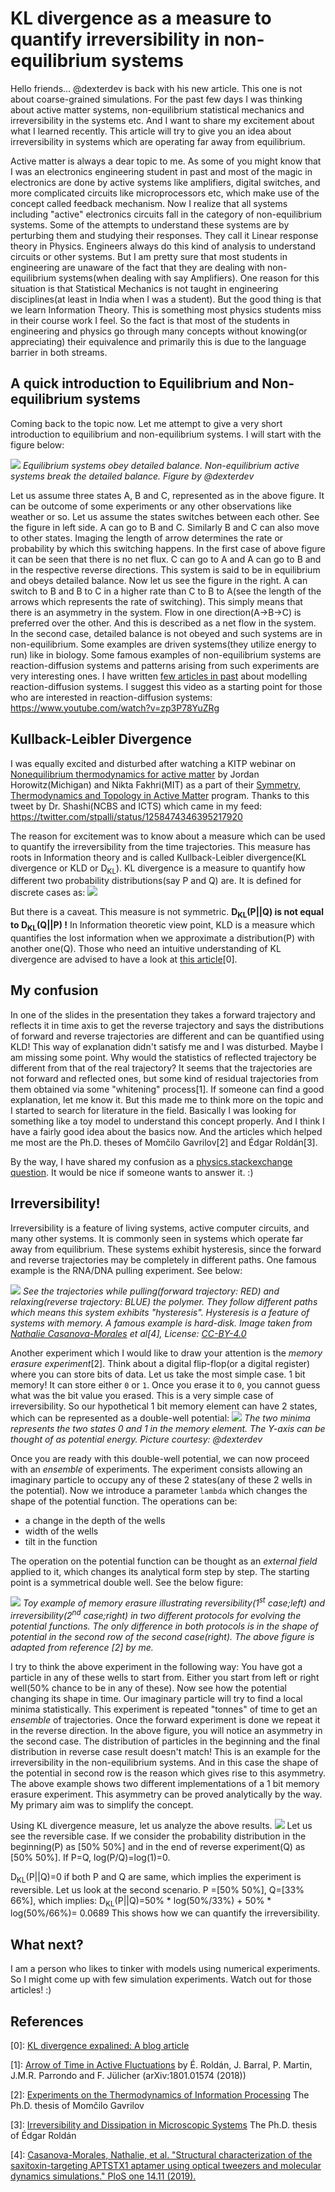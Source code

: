 # KL divergence as a measure to quantify irreversibility in non-equilibrium systems

<div class='text-justify'>

Hello friends... @dexterdev is back with his new article. This one is not about coarse-grained simulations. For the past few days I was thinking about active matter systems, non-equilibrium statistical mechanics and irreversibility in the systems etc. And I want to share my excitement about what I learned recently. This article will try to give you an idea about irreversibility in systems which are operating far away from equilibrium.

Active matter is always a dear topic to me. As some of you might know that I was an electronics engineering student in past and most of the magic in electronics are done by active systems like amplifiers, digital switches, and more complicated circuits like microprocessors etc, which make use of the concept called feedback mechanism. Now I realize that all systems including "active" electronics circuits fall in the category of non-equilibrium systems. Some of the attempts to understand these systems are by perturbing them and studying their responses. They call it Linear response theory in Physics. Engineers always do this kind of analysis to understand circuits or other systems. But I am pretty sure that most students in engineering are unaware of the fact that they are dealing with non-equilibrium systems(when dealing with say Amplifiers). One reason for this situation is that Statistical Mechanics is not taught in engineering disciplines(at least in India when I was a student). But the good thing is that we learn Information Theory. This is something most physics students miss in their course work I feel. So the fact is that most of the students in engineering and physics go through many concepts without knowing(or appreciating) their equivalence and primarily this is due to the language barrier in both streams. 

## A quick introduction to Equilibrium and Non-equilibrium systems

Coming back to the topic now.  Let me attempt to give a very short introduction to equilibrium and non-equilibrium systems. I will start with the figure below:

![](https://i.imgur.com/4c0bRf2.png)
*Equilibrium systems obey detailed balance. Non-equilibrium active systems break the detailed balance. Figure by @dexterdev*

Let us assume three states A, B and C, represented as in the above figure. It can be outcome of some experiments or any other observations like weather or so. Let us assume the states switches between each other. See the figure in left side. A can go to B and C. Similarly B and C can also move to other states. Imaging the length of arrow determines the rate or probability by which this switching happens. In the first case of above figure it can be seen that there is no net flux. C can go to A and A can go to B and in the respective reverse directions. This system is said to be in equilibrium and obeys detailed balance. Now let us see the figure in the right. A can switch to B and B to C in a higher rate than C to B to A(see the length of the arrows which represents the rate of switching). This simply means that there is an asymmetry in the system. Flow in one direction(A->B->C) is preferred over the other. And this is described as a net flow in the system. In the second case, detailed balance is not obeyed and such systems are in non-equilibrium. Some examples are driven systems(they utilize energy to run) like in biology. Some famous examples of non-equilibrium systems are reaction-diffusion systems and patterns arising from such experiments are very interesting ones. I have written [few articles in past](https://peakd.com/steemstem/@dexterdev/explaining-reaction-diffusion-process-continued) about modelling reaction-diffusion systems. I suggest this video as a starting point for those who are interested in reaction-diffusion systems:
https://www.youtube.com/watch?v=zp3P78YuZRg

## Kullback-Leibler Divergence

I was equally excited and disturbed after watching a KITP webinar on [Nonequilibrium thermodynamics for active matter](http://online.kitp.ucsb.edu/online/active20/horowitz_fakhri/) by Jordan Horowitz(Michigan) and Nikta Fakhri(MIT) as a part of their [Symmetry, Thermodynamics and Topology in Active Matter](http://online.kitp.ucsb.edu/online/active20/) program. Thanks to this tweet by Dr. Shashi(NCBS and ICTS) which came in my feed: https://twitter.com/stpalli/status/1258474346395217920

The reason for excitement was to know about a measure which can be used to quantify the irreversibility from the time trajectories. This measure has roots in Information theory and is called Kullback-Leibler divergence(KL divergence or KLD or D<sub>KL</sub>). KL divergence is a measure to quantify how different two probability distributions(say P and Q) are. It is defined for discrete cases as:
![](https://i.imgur.com/B0S3UYg.png)

But there is a caveat. This measure is not symmetric. **D<sub>KL</sub>(P||Q) is not equal to D<sub>KL</sub>(Q||P) !** In Information theoretic view point, KLD is a measure which quantifies the lost information when we approximate a distribution(P) with another one(Q). Those who need an intuitive understanding of KL divergence are advised to have a look at [this article](https://www.countbayesie.com/blog/2017/5/9/kullback-leibler-divergence-explained)[0]. 

## My confusion

In one of the slides in the presentation they takes a forward trajectory and reflects it in time axis to get the reverse trajectory and says the distributions of forward and reverse trajectories are different and can be quantified using KLD! This way of explanation didn't satisfy me and I was disturbed. Maybe I am missing some point. Why would the statistics of reflected trajectory be different from that of the real trajectory? It seems that the trajectories are not forward and reflected ones, but some kind of residual trajectories from them obtained via some "whitening" process[1]. If someone can find a good explanation, let me know it. But this made me to think more on the topic and I started to search for literature in the field. Basically I was looking for something like a toy model to understand this concept properly. And I think I have a fairly good idea about the basics now. And the articles which helped me most are the Ph.D. theses of Momčilo Gavrilov[2] and Édgar Roldán[3].

By the way, I have shared my confusion as a [physics.stackexchange question](https://physics.stackexchange.com/questions/550655/kullback-leibler-divergence-as-a-measure-of-irreversibilty). It would be nice if someone wants to answer it. :)

## Irreversibility!

Irreversibility is a feature of living systems, active computer circuits, and many other systems. It is commonly seen in systems which operate far away from equilibrium. These systems exhibit hysteresis, since the forward and reverse trajectories may be completely in different paths. One famous example is the RNA/DNA pulling experiment. See below:

![](https://i.imgur.com/pDJvs1I.png)
*See the trajectories while pulling(forward trajectory: RED) and relaxing(reverse trajectory: BLUE) the polymer. They follow different paths which means this system exhibits "hysteresis". Hysteresis is a feature of systems with memory. A famous example is hard-disk. Image taken from [Nathalie Casanova-Morales](https://journals.plos.org/plosone/article?id=10.1371/journal.pone.0222468) et al[4], License: [CC-BY-4.0](https://creativecommons.org/licenses/by/4.0/)*

Another experiment which I would like to draw your attention is the *memory erasure experiment*[2]. Think about a digital flip-flop(or a digital register) where you can store bits of data. Let us take the most simple case. 1 bit memory! It can store either `0` or `1`. Once you erase it to `0`, you cannot guess what was the bit value you erased. This is a very simple case of irreversibility. So our hypothetical 1 bit memory element can have 2 states, which can be represented as a double-well potential:
![](https://i.imgur.com/KVI1546.png)
*The two minima represents the two states 0 and 1 in the memory element. The Y-axis can be thought of as potential energy. Picture courtesy: @dexterdev*

Once you are ready with this double-well potential, we can now proceed with an *ensemble* of experiments. The experiment consists allowing an imaginary particle to occupy any of these 2 states(any of these 2 wells in the potential). Now we introduce a parameter `lambda` which changes the shape of the potential function. The operations can be:

- a change in the depth of the wells
- width of the wells
- tilt in the function

The operation on the potential function can be thought as an *external field* applied to it, which changes its analytical form step by step. The starting point is a symmetrical double well. See the below figure:

![](https://i.imgur.com/C3vxJKX.png)
*Toy example of memory erasure illustrating reversibility(1<sup>st</sup> case;left) and irreversibility(2<sup>nd</sup> case;right) in two different protocols for evolving the potential functions. The only difference in both protocols is in the shape of potential in the second row of the second case(right). The above figure is adapted from reference [2] by me.*

I try to think the above experiment in the following way: You have got a particle in any of these wells to start from. Either you start from left or right well(50% chance to be in any of these). Now see how the potential changing its shape in time. Our imaginary particle will try to find a local minima statistically. This experiment is repeated "tonnes" of time to get an *ensemble* of trajectories. Once the forward experiment is done we repeat it in the reverse direction. In the above figure, you will notice an asymmetry in the second case. The distribution of particles in the beginning and the final distribution in reverse case result doesn't match! This is an example for the irreversibility in the non-equilibrium systems. And in this case the shape of the potential in second row is the reason which gives rise to this asymmetry. The above example shows two different implementations of a 1 bit memory erasure experiment. This asymmetry can be proved analytically by the way. My primary aim was to simplify the concept.

Using KL divergence measure, let us analyze the above results. 
![](https://i.imgur.com/B0S3UYg.png)
Let us see the reversible case. If we consider the probability distribution in the beginning(P) as [50% 50%] and in the end of reverse experiment(Q) as [50% 50%]. If P=Q, log(P/Q)=log(1)=0.

D<sub>KL</sub>(P||Q)=0 if both P and Q are same, which implies the experiment is reversible. Let us look at the second scenario. P =[50% 50%], Q=[33% 66%], which implies:
D<sub>KL</sub>(P||Q)=50% * log(50%/33%) + 50% * log(50%/66%)=  0.0689
This shows how we can quantify the irreversibility.


## What next?

I am a person who likes to tinker with models using numerical experiments. So I might come up with few simulation experiments. Watch out for those articles! :)




## References

[0]: [KL divergence expalined: A blog article](https://www.countbayesie.com/blog/2017/5/9/kullback-leibler-divergence-explained)

[1]: [Arrow of Time in Active Fluctuations](https://arxiv.org/abs/1803.04743) by É. Roldán, J. Barral, P. Martin, J.M.R. Parrondo and F. Jülicher (arXiv:1801.01574 (2018))

[2]: [Experiments on the Thermodynamics of Information Processing](https://www.springer.com/gp/book/9783319636931) The Ph.D. thesis of Momčilo Gavrilov

[3]: [Irreversibility and Dissipation in Microscopic Systems](https://link.springer.com/book/10.1007/978-3-319-07079-7) The Ph.D. thesis of Édgar Roldán

[4]: [Casanova-Morales, Nathalie, et al. "Structural characterization of the saxitoxin-targeting APTSTX1 aptamer using optical tweezers and molecular dynamics simulations." PloS one 14.11 (2019).](https://journals.plos.org/plosone/article?id=10.1371/journal.pone.0222468)

</div>
